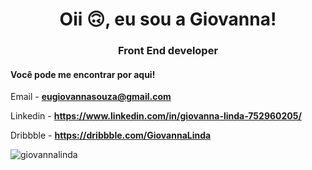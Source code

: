 <h1 align = "center"> Oii 🙃, eu sou a Giovanna! </h1>
<h3 align = "center"> Front End developer </h3>

<h4>Você pode me encontrar por aqui!</h4>

Email - **eugiovannasouza@gmail.com**

Linkedin - **https://www.linkedin.com/in/giovanna-linda-752960205/**

Dribbble - **https://dribbble.com/GiovannaLinda**

<p> <img align="left" src = "https://github-readme-stats.vercel.app/api/top-langs?username=giovannalinda&show_icons=true&locale=en&layout=compact" alt = "giovannalinda"/ > </p>



